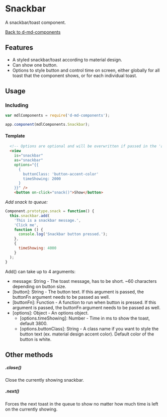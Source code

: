 # Snackbar
A snackbar/toast component.

[Back to d-md-components](/)

Features
--------
- A styled snackbar/toast according to material design.
- Can show one button.
- Options to style button and control time on screen, either globally for all toast that the component shows, or for each individual toast.

Usage
-----
### Including
```javascript
var mdlComponents = require('d-md-components');

app.component(mdlComponents.Snackbar);
```

#### Template
```html
  <!-- Options are optional and will be overwritten if passed in the 'add' method. -->
  <view 
    is="snackbar" 
    as="snackbar" 
    options="{{
      {
        buttonClass: 'button-accent-color'
        timeShowing: 2000
      }
    }}" />
    <button on-click="snack()">Show</button>
```

*Add snack to queue:*
```javascript
Component.prototype.snack = function() {
  this.snackbar.add(
    'This is a snackbar message.',
    'Click me',
    function () {
      console.log('Snackbar button pressed.');
    },
    {
      timeShowing: 4000
    }  
  );
}
```

Add() can take up to 4 arguments:
- message: String - The toast message, has to be short. ~60 characters depending on button size.
- [button]: String - The button text. If this argument is passed, the buttonFn argument needs to be passed as well.
- [buttonFn]: Function - A function to run when button is pressed. If this argument is passed, the buttonFn argument needs to be passed as well.
- [options]: Object - An options object.
  - [options.timeShowing]: Number - Time in ms to show the toast, default 3800.
  - [options.buttonClass]: String - A class name if you want to style the button text (ex. material design accent color). Default color of the button is white.

Other methods
-------
##### .close()
Close the currently showing snackbar.

##### .next()
Forces the next toast in the queue to show no matter how much time is left on the currently showing.

